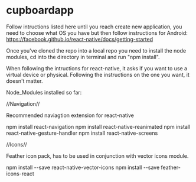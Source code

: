 # cupboardapp

Follow intructions listed here until you reach create new application, you need to choose what OS you have but then follow instructions for Android: 
  https://facebook.github.io/react-native/docs/getting-started
 
Once you've cloned the repo into a local repo you need to install the node modules, 
cd into the directory in terminal and run "npm install".

When following the intructions for react-native, it asks if you want to use a virtual device or physical. 
Following the instructions on the one you want, it doesn't matter.

Node_Modules installed so far:

//Navigation//

Recommended naviagtion extension for react-native

npm install react-navigation 
npm install react-native-reanimated
npm install react-native-gesture-handler
npm install react-native-screens

//Icons//

Feather icon pack, has to be used in conjunction with vector icons module.

npm install --save react-native-vector-icons
npm install --save feather-icons-react










 
